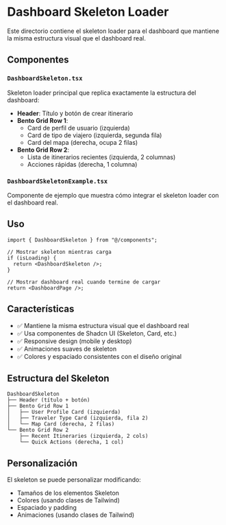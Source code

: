 # Dashboard Skeleton Loader

Este directorio contiene el skeleton loader para el dashboard que mantiene la misma estructura visual que el dashboard real.

## Componentes

### `DashboardSkeleton.tsx`
Skeleton loader principal que replica exactamente la estructura del dashboard:

- **Header**: Título y botón de crear itinerario
- **Bento Grid Row 1**: 
  - Card de perfil de usuario (izquierda)
  - Card de tipo de viajero (izquierda, segunda fila)
  - Card del mapa (derecha, ocupa 2 filas)
- **Bento Grid Row 2**:
  - Lista de itinerarios recientes (izquierda, 2 columnas)
  - Acciones rápidas (derecha, 1 columna)

### `DashboardSkeletonExample.tsx`
Componente de ejemplo que muestra cómo integrar el skeleton loader con el dashboard real.

## Uso

```tsx
import { DashboardSkeleton } from "@/components";

// Mostrar skeleton mientras carga
if (isLoading) {
  return <DashboardSkeleton />;
}

// Mostrar dashboard real cuando termine de cargar
return <DashboardPage />;
```

## Características

- ✅ Mantiene la misma estructura visual que el dashboard real
- ✅ Usa componentes de Shadcn UI (Skeleton, Card, etc.)
- ✅ Responsive design (mobile y desktop)
- ✅ Animaciones suaves de skeleton
- ✅ Colores y espaciado consistentes con el diseño original

## Estructura del Skeleton

```
DashboardSkeleton
├── Header (título + botón)
├── Bento Grid Row 1
│   ├── User Profile Card (izquierda)
│   ├── Traveler Type Card (izquierda, fila 2)
│   └── Map Card (derecha, 2 filas)
└── Bento Grid Row 2
    ├── Recent Itineraries (izquierda, 2 cols)
    └── Quick Actions (derecha, 1 col)
```

## Personalización

El skeleton se puede personalizar modificando:
- Tamaños de los elementos Skeleton
- Colores (usando clases de Tailwind)
- Espaciado y padding
- Animaciones (usando clases de Tailwind)
